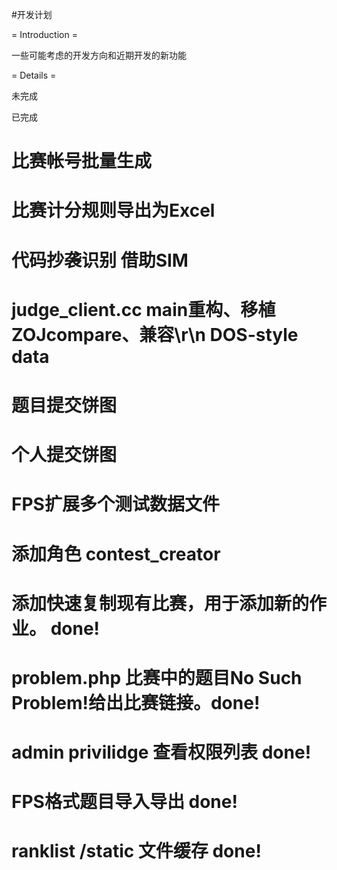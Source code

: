 #开发计划

= Introduction =

一些可能考虑的开发方向和近期开发的新功能


= Details =

未完成





已完成

 # 比赛帐号批量生成
 # 比赛计分规则导出为Excel
 # 代码抄袭识别 借助SIM
 # judge_client.cc main重构、移植ZOJcompare、兼容\r\n DOS-style data
 # 题目提交饼图
 # 个人提交饼图
 # FPS扩展多个测试数据文件
 # 添加角色 contest_creator
 # 添加快速复制现有比赛，用于添加新的作业。 done!
 # problem.php 比赛中的题目No Such Problem!给出比赛链接。done!
 # admin privilidge 查看权限列表 done!
 # FPS格式题目导入导出 done!
 # ranklist /static 文件缓存 done!